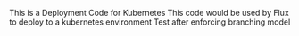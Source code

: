 This is a Deployment Code for Kubernetes
This code would be used by Flux to deploy to a kubernetes environment
Test after enforcing branching model
